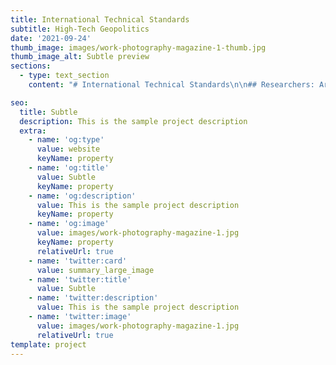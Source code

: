 ```yaml
---
title: International Technical Standards
subtitle: High-Tech Geopolitics
date: '2021-09-24'
thumb_image: images/work-photography-magazine-1-thumb.jpg
thumb_image_alt: Subtle preview
sections:
  - type: text_section
    content: "# International Technical Standards\n\n## Researchers: Arjun Gargeyas\n\n> The next geopolitical tussle between technologically advanced states will be the race to set technical standards in critical and emerging technologies.\_ What should India’s approach be?\n\n## Summary\n\nTechnical standards have historically been a private affair of big technology companies. An international technology standard helps to gain an economic and technological advantage over any competitors forcing the rest to follow a particular way of designing the technology.\_ But in recent times, a steady increase in the presence of governments’ participation has been observed in the process of standards-setting. States are now openly advocating for certain standards to be adopted as the global ones which would eventually benefit the state itself. A company situated on their soil and owning a global standard in a critical technology would mean the control of said technology supply chain.\n\n## Our Approach\n\nInternational technical standards have the possibility of changing the economic and technological domain of critical technologies. We, at Takshashila, believe that India should pose itself in a way that it does not bear the brunt of this geopolitical tussle and ensure that it ups the game in influencing and setting international technical standards in the future.\n\nThe eventual decline of the dominance of the West in the standards domain offers an opportunity for India to play a bigger role in finalising and setting technology standards. But firstly, there is a need for the country to work towards strengthening the technology sector. At the same time, there is also a need for diplomats and foreign policy experts to understand the leverage that critical technologies hold in shaping the global economy. Finding a common ground between the two will help India play an active role in advocating for an international technical standard that can boost its domestic economic growth as well as project geopolitical influence.\n\n"

seo:
  title: Subtle
  description: This is the sample project description
  extra:
    - name: 'og:type'
      value: website
      keyName: property
    - name: 'og:title'
      value: Subtle
      keyName: property
    - name: 'og:description'
      value: This is the sample project description
      keyName: property
    - name: 'og:image'
      value: images/work-photography-magazine-1.jpg
      keyName: property
      relativeUrl: true
    - name: 'twitter:card'
      value: summary_large_image
    - name: 'twitter:title'
      value: Subtle
    - name: 'twitter:description'
      value: This is the sample project description
    - name: 'twitter:image'
      value: images/work-photography-magazine-1.jpg
      relativeUrl: true
template: project
---
```




